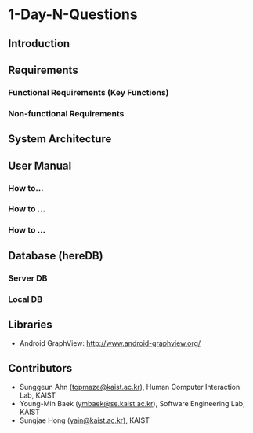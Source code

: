 # 1-Day-N-Questions

## Introduction


## Requirements

### Functional Requirements (Key Functions)

### Non-functional Requirements

## System Architecture

## User Manual

### How to...

### How to ...

### How to ...



## Database (hereDB)

### Server DB

### Local DB



## Libraries

- Android GraphView: http://www.android-graphview.org/


## Contributors

- Sunggeun Ahn (topmaze@kaist.ac.kr), Human Computer Interaction Lab, KAIST
- Young-Min Baek (ymbaek@se.kaist.ac.kr), Software Engineering Lab, KAIST
- Sungjae Hong (yain@kaist.ac.kr), KAIST


 


